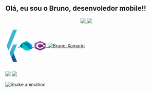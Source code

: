 ## Olá, eu sou o Bruno, desenvoledor mobile!!
<div align="center">
  <a href="https://github.com/brunodeev">
  <img height="180em" src="https://github-readme-stats.vercel.app/api?username=brunodeev&show_icons=true&theme=dark&include_all_commits=true&count_private=true"/>
  <img height="180em" src="https://github-readme-stats.vercel.app/api/top-langs/?username=brunodeev&layout=compact&langs_count=7&theme=dark"/>
</div>
<div style="display: inline_block"><br>
  
  <img align="center" alt="Bruno-Flutter" height="100" width="40" src="https://github.com/devicons/devicon/blob/master/icons/flutter/flutter-original.svg" />
  <img align="center" alt="Bruno-Dart" height="30" width="40" src="https://github.com/devicons/devicon/blob/master/icons/dart/dart-original.svg" />
  <img align="center" alt="Bruno-Csharp" height="30" width="40" src="https://raw.githubusercontent.com/devicons/devicon/master/icons/csharp/csharp-original.svg" />
  <img align="center" alt="Bruno-Xamarin" height="100" width="100" src="https://cdn.jsdelivr.net/gh/devicons/devicon/icons/xamarin/xamarin-original-wordmark.svg" />
</div>
  
  ##
 
<div> 
  <a href="https://instagram.com/brunobse" target="_blank"><img src="https://img.shields.io/badge/-Instagram-%23E4405F?style=for-the-badge&logo=instagram&logoColor=white" target="_blank"></a>
  <a href="https://www.linkedin.com/in/bruno-césar-327882240/" target="_blank"><img src="https://img.shields.io/badge/-LinkedIn-%230077B5?style=for-the-badge&logo=linkedin&logoColor=white" target="_blank"></a> 
 
  ![Snake animation](https://github.com/brunodeev/brunodeev/blob/output/github-contribution-grid-snake.svg)
 
</div>
